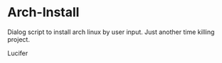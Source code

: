 # Arch-Install

Dialog script to install arch linux by user input. 
Just another time killing project.

Lucifer
